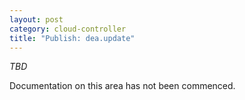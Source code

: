```yaml
---
layout: post
category: cloud-controller
title: "Publish: dea.update"
---
```


*TBD*

Documentation on this area has not been commenced.
